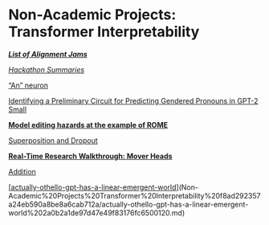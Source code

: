 # Non-Academic Projects: Transformer Interpretability

***[List of Alignment Jams](Non-Academic%20Projects%20Transformer%20Interpretability%20f8ad292357a24eb590a8be8a6cab712a/List%20of%20Alignment%20Jams%20bf0d94025dff4de386f2e405b10f4528.md)*** 

*[Hackathon Summaries](Non-Academic%20Projects%20Transformer%20Interpretability%20f8ad292357a24eb590a8be8a6cab712a/Hackathon%20Summaries%20f0e8e76afe934abcb54bdeb72a0e1147.md)* 

[“An” neuron](Non-Academic%20Projects%20Transformer%20Interpretability%20f8ad292357a24eb590a8be8a6cab712a/%E2%80%9CAn%E2%80%9D%20neuron%2092888cb0c37548b7949c1d9c3c9d260d.md)

[Identifying a Preliminary Circuit for Predicting Gendered Pronouns in GPT-2 Small](Non-Academic%20Projects%20Transformer%20Interpretability%20f8ad292357a24eb590a8be8a6cab712a/Identifying%20a%20Preliminary%20Circuit%20for%20Predicting%20G%2011c53a178e3845669fa2ea2678840c48.md)

[**Model editing hazards at the example of ROME**](Non-Academic%20Projects%20Transformer%20Interpretability%20f8ad292357a24eb590a8be8a6cab712a/Model%20editing%20hazards%20at%20the%20example%20of%20ROME%2022a6a45865894960803d902ff3b406a6.md)

[Superposition and Dropout](Non-Academic%20Projects%20Transformer%20Interpretability%20f8ad292357a24eb590a8be8a6cab712a/Superposition%20and%20Dropout%20d5a635a009d04664a20a936b3b6ae86e.md)

[**Real-Time Research Walkthrough: Mover Heads**](Non-Academic%20Projects%20Transformer%20Interpretability%20f8ad292357a24eb590a8be8a6cab712a/Real-Time%20Research%20Walkthrough%20Mover%20Heads%20c2d7b6c87e8b47828334bf9250c6ee6a.md)

[Addition](Non-Academic%20Projects%20Transformer%20Interpretability%20f8ad292357a24eb590a8be8a6cab712a/Addition%200f6641d660c544e8b0a0cb29ad7bcd4d.md)

[[actually-othello-gpt-has-a-linear-emergent-world](https://www.lesswrong.com/posts/nmxzr2zsjNtjaHh7x/actually-othello-gpt-has-a-linear-emergent-world)](Non-Academic%20Projects%20Transformer%20Interpretability%20f8ad292357a24eb590a8be8a6cab712a/actually-othello-gpt-has-a-linear-emergent-world%202a0b2a1de97d47e49f83176fc6500120.md)